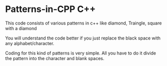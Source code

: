 # Patterns-in-CPP C++
This code consists of various patterns in c++ like diamond, Traingle, square with a diamond

You will understand the code better if you just replace the black space with any alphabet/character.

Coding for this kind of patterns is very simple. All you have to do it divide the pattern into the character and blank spaces. 
